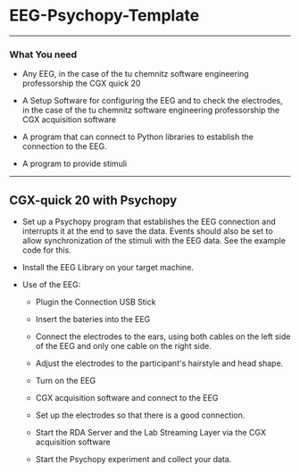 # EEG-Psychopy-Template

----

### What You need

* Any EEG, in the case of the tu chemnitz software engineering professorship the CGX quick 20

* A Setup Software for configuring the EEG and to check the electrodes, in the case of the tu chemnitz software engineering professorship the CGX acquisition software

* A program that can connect to Python libraries to establish the connection to the EEG.

* A program to provide stimuli

----

## CGX-quick 20 with Psychopy

* Set up a Psychopy program that establishes the EEG connection and interrupts it at the end to save the data. Events should also be set to allow synchronization of the stimuli with the EEG data. See the example code for this. 

* Install the EEG Library on your target machine.

* Use of the EEG:

  * Plugin the Connection USB Stick

  * Insert the bateries into the EEG

  * Connect the electrodes to the ears, using both cables on the left side of the EEG and only one cable on the right side.

  * Adjust the electrodes to the participant's hairstyle and head shape.

  * Turn on the EEG

  * CGX acquisition software and connect to the EEG
  
  * Set up the electrodes so that there is a good connection.

  * Start the RDA Server and the Lab Streaming Layer via the CGX acquisition software
  
  * Start the Psychopy experiment and collect your data.
  
  
  

